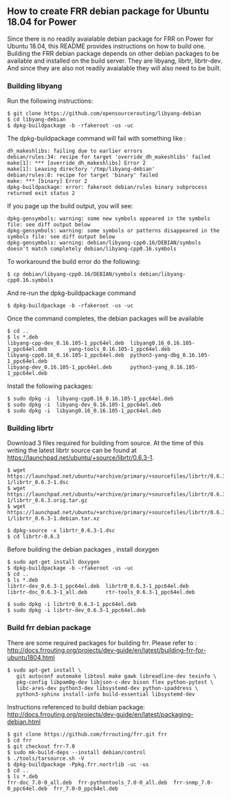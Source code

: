 ## How to create FRR debian package for Ubuntu 18.04 for Power

Since there is no readily avaialable debian package for FRR on Power for Ubuntu 18.04, this README provides instructions on how to build one. Building the FRR debian package depends on other debian packages to be available and installed on the build server. They are libyang, librtr, librtr-dev. And since they are also not readily avaialable they will also need to be built.

### Building libyang
Run the following instructions:
```
$ git clone https://github.com/opensourcerouting/libyang-debian
$ cd libyang-debian
$ dpkg-buildpackage -b -rfakeroot -us -uc
```

The dpkg-buildpackage command will fail with something like :

```
dh_makeshlibs: failing due to earlier errors
debian/rules:34: recipe for target 'override_dh_makeshlibs' failed
make[1]: *** [override_dh_makeshlibs] Error 2
make[1]: Leaving directory '/tmp/libyang-debian'
debian/rules:8: recipe for target 'binary' failed
make: *** [binary] Error 2
dpkg-buildpackage: error: fakeroot debian/rules binary subprocess returned exit status 2
```

If you page up the build output, you will see:
```
dpkg-gensymbols: warning: some new symbols appeared in the symbols file: see diff output below
dpkg-gensymbols: warning: some symbols or patterns disappeared in the symbols file: see diff output below
dpkg-gensymbols: warning: debian/libyang-cpp0.16/DEBIAN/symbols doesn't match completely debian/libyang-cpp0.16.symbols
```

To workaround the build error do the following: 
```
$ cp debian/libyang-cpp0.16/DEBIAN/symbols debian/libyang-cpp0.16.symbols
```

And re-run the dpkg-buildpackage command
```
$ dpkg-buildpackage -b -rfakeroot -us -uc
```

Once the command completes, the debian packages will be available
```
$ cd ..
$ ls *.deb
libyang-cpp-dev_0.16.105-1_ppc64el.deb  libyang0.16_0.16.105-1_ppc64el.deb       yang-tools_0.16.105-1_ppc64el.deb
libyang-cpp0.16_0.16.105-1_ppc64el.deb  python3-yang-dbg_0.16.105-1_ppc64el.deb
libyang-dev_0.16.105-1_ppc64el.deb      python3-yang_0.16.105-1_ppc64el.deb
```

Install the following packages:

```
$ sudo dpkg -i  libyang-cpp0.16_0.16.105-1_ppc64el.deb 
$ sudo dpkg -i  libyang-dev_0.16.105-1_ppc64el.deb
$ sudo dpkg -i  libyang0.16_0.16.105-1_ppc64el.deb
```

### Building librtr
Download 3 files required for building from source. At the time of this writing the latest librtr source can be found at https://launchpad.net/ubuntu/+source/librtr/0.6.3-1.

```
$ wget https://launchpad.net/ubuntu/+archive/primary/+sourcefiles/librtr/0.6.3-1/librtr_0.6.3-1.dsc
$ wget https://launchpad.net/ubuntu/+archive/primary/+sourcefiles/librtr/0.6.3-1/librtr_0.6.3.orig.tar.gz
$ wget https://launchpad.net/ubuntu/+archive/primary/+sourcefiles/librtr/0.6.3-1/librtr_0.6.3-1.debian.tar.xz
```
```
$ dpkg-source -x librtr_0.6.3-1.dsc
$ cd librtr-0.6.3
```

Before building the debian packages , install doxygen
```
$ sudo apt-get install doxygen
$ dpkg-buildpackage -b -rfakeroot -us -uc
$ cd ..
$ ls *.deb
librtr-dev_0.6.3-1_ppc64el.deb  librtr0_0.6.3-1_ppc64el.deb
librtr-doc_0.6.3-1_all.deb      rtr-tools_0.6.3-1_ppc64el.deb
```
```
$ sudo dpkg -i librtr0_0.6.3-1_ppc64el.deb
$ sudo dpkg -i librtr-dev_0.6.3-1_ppc64el.deb
```

### Build frr debian package
There are some required packages for building frr. Please refer to :
http://docs.frrouting.org/projects/dev-guide/en/latest/building-frr-for-ubuntu1804.html

```
$ sudo apt-get install \
   git autoconf automake libtool make gawk libreadline-dev texinfo \
   pkg-config libpam0g-dev libjson-c-dev bison flex python-pytest \
   libc-ares-dev python3-dev libsystemd-dev python-ipaddress \
   python3-sphinx install-info build-essential libsystemd-dev
```

Instructions referenced to build debian package: 
http://docs.frrouting.org/projects/dev-guide/en/latest/packaging-debian.html

```
$ git clone https://github.com/frrouting/frr.git frr
$ cd frr 
$ git checkout frr-7.0
$ sudo mk-build-deps --install debian/control
$ ./tools/tarsource.sh -V
$ dpkg-buildpackage -Ppkg.frr.nortrlib -uc -us 
$ cd ..
$ ls *.deb
frr-doc_7.0-0_all.deb  frr-pythontools_7.0-0_all.deb  frr-snmp_7.0-0_ppc64el.deb  frr_7.0-0_ppc64el.deb
```
